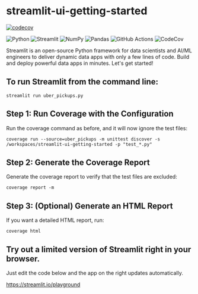 # streamlit-ui-getting-started

[![codecov](https://codecov.io/gh/gsaini/streamlit-ui-getting-started/graph/badge.svg?token=3AF9C435OO)](https://codecov.io/gh/gsaini/streamlit-ui-getting-started)

![Python](https://img.shields.io/badge/python-3670A0?style=for-the-badge&logo=python&logoColor=ffdd54)
![Streamlit](https://img.shields.io/badge/Streamlit-%23FE4B4B.svg?style=for-the-badge&logo=streamlit&logoColor=white)
![NumPy](https://img.shields.io/badge/numpy-%23013243.svg?style=for-the-badge&logo=numpy&logoColor=white)
![Pandas](https://img.shields.io/badge/pandas-%23150458.svg?style=for-the-badge&logo=pandas&logoColor=white)
![GitHub Actions](https://img.shields.io/badge/github%20actions-%232671E5.svg?style=for-the-badge&logo=githubactions&logoColor=white)
![CodeCov](https://img.shields.io/badge/codecov-%23ff0077.svg?style=for-the-badge&logo=codecov&logoColor=white)


Streamlit is an open-source Python framework for data scientists and AI/ML engineers to deliver dynamic data apps with only a few lines of code. Build and deploy powerful data apps in minutes. Let's get started!

## To run Streamlit from the command line:
```
streamlit run uber_pickups.py
```

## Step 1: Run Coverage with the Configuration
Run the coverage command as before, and it will now ignore the test files:

```
coverage run --source=uber_pickups -m unittest discover -s /workspaces/streamlit-ui-getting-started -p "test_*.py"
```

## Step 2: Generate the Coverage Report
Generate the coverage report to verify that the test files are excluded:
```
coverage report -m
```

## Step 3: (Optional) Generate an HTML Report
If you want a detailed HTML report, run:
```
coverage html
```


## Try out a limited version of Streamlit right in your browser.

Just edit the code below and the app on the right updates automatically. 

https://streamlit.io/playground



